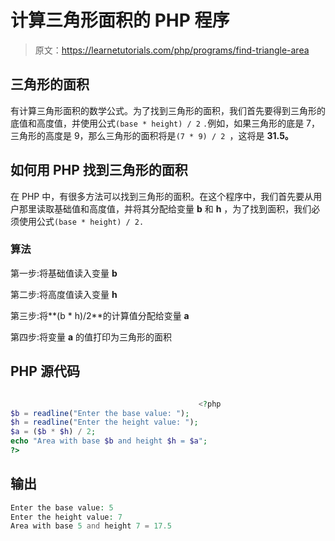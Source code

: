 # 计算三角形面积的 PHP 程序

> 原文：<https://learnetutorials.com/php/programs/find-triangle-area>

## 三角形的面积

有计算三角形面积的数学公式。为了找到三角形的面积，我们首先要得到三角形的底值和高度值，并使用公式`(base * height) / 2` `.`例如，如果三角形的底是 7，三角形的高度是 9，那么三角形的面积将是`(7 * 9) / 2 `，这将是 **31.5。**

## 如何用 PHP 找到三角形的面积

在 PHP 中，有很多方法可以找到三角形的面积。在这个程序中，我们首先要从用户那里读取基础值和高度值，并将其分配给变量 **b** 和 **h** ，为了找到面积，我们必须使用公式`(base * height) / 2. `

### 算法

第一步:将基础值读入变量 **b**

第二步:将高度值读入变量 **h**

第三步:将**(b * h)/2**的计算值分配给变量 **a**

第四步:将变量 **a** 的值打印为三角形的面积

## PHP 源代码

```php

                                          <?php
$b = readline("Enter the base value: ");
$h = readline("Enter the height value: ");
$a = ($b * $h) / 2;
echo "Area with base $b and height $h = $a";
?>

```

## 输出

```php
Enter the base value: 5
Enter the height value: 7
Area with base 5 and height 7 = 17.5
```